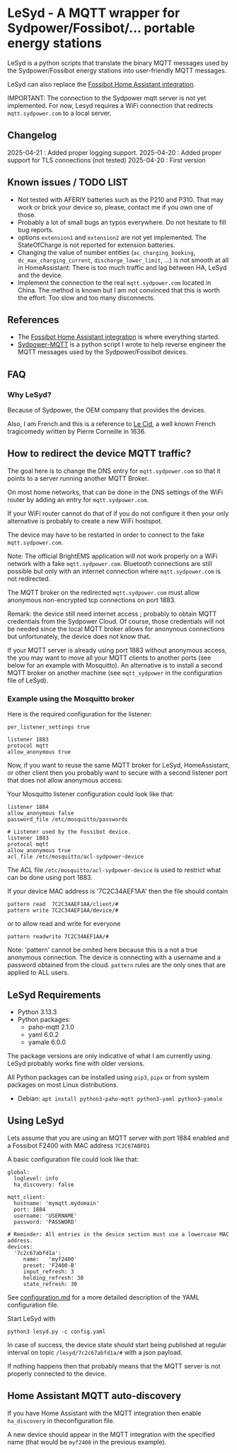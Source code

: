 # LeSyd - A MQTT wrapper for Sydpower/Fossibot/... portable energy stations

LeSyd is a python scripts that translate the binary MQTT messages used by the Sydpower/Fossibot energy stations into user-friendly MQTT messages.

LeSyd can also replace the [Fossibot Home Assistant integration](https://github.com/iamslan/fossibot).

IMPORTANT: The connection to the Sydpower mqtt server is not yet implemented. For now, Lesyd requires a WiFi connection that redirects `mqtt.sydpower.com` to a local server. 

## Changelog

2025-04-21 : Added proper logging support.
2025-04-20 : Added proper support for TLS connections (not tested)
2025-04-20 : First version


## Known issues / TODO LIST

- Not tested with AFERIY batteries such as the P210 and P310. That may work or brick your device so, please, contact me if you own one of those.
- Probably a lot of small bugs an typos everywhere. Do not hesitate to fill bug reports.
- options `extension1` and `extension2` are not yet implemented. The StateOfCharge is not reported for extension batteries.
- Changing the value of number entities (`ac_charging_booking`, `dc_max_charging_current`, `discharge_lower_limit`, ...) is not smooth at all in HomeAssistant: There is too much traffic and lag between HA, LeSyd and the device.
- Implement the connection to the real `mqtt.sydpower.com` located in China. The method is known but I am not convinced that this is worth the effort: Too slow and too many disconnects. 

## References

- The [Fossibot Home Assistant integration](https://github.com/iamslan/fossibot) is where everything started.
- [Sydpower-MQTT](https://github.com/schauveau/sydpower-mqtt) is a python script I wrote to help reverse engineer the MQTT messages used by the Sydpower/Fossibot devices. 

## FAQ

### Why LeSyd?

Because of Sydpower, the OEM company that provides the devices.

Also, I am French and this is a reference to [Le Cid](https://en.wikipedia.org/wiki/Le_Cid), a well known French tragicomedy written by Pierre Corneille in 1636.

## How to redirect the device MQTT traffic?

The goal here is to change the DNS entry for `mqtt.sydpower.com` so that it points to a server running another MQTT Broker.

On most home networks, that can be done in the DNS settings of the WiFi router by adding an entry for `mqtt.sydpower.com`.

If your WiFi router cannot do that of if you do not configure it then your only alternative is probably to create a new WiFi hostspot.

The device may have to be restarted in order to connect to the fake `mqtt.sydpower.com`.

Note: The official BrightEMS application will not work properly on a WiFi network with a fake `mqtt.sydpower.com`. Bluetooth connections are still possible but only with an internet connection where `mqtt.sydpower.com` is not redirected.

The MQTT broker on the redirected `mqtt.sydpower.com` must allow anonymous non-encrypted tcp connections on port 1883.

Remark: the device still need internet access ; probably to obtain MQTT credentials from the Sydpower Cloud. Of course, those credentials will not be needed since the local MQTT broker allows for anonynous connections but unfortunately, the device does not know that.   

If your MQTT server is already using port 1883 without anonymous access, the you may want to move all your MQTT clients to another ports (see below for an example with Mosquitto). An alternative is to install a second MQTT broker on another machine (see `mqtt_sydpower` in the configuration file of LeSyd). 


### Example using the Mosquitto broker

Here is the required configuration for the listener: 

```
per_listener_settings true

listener 1883
protocol mqtt
allow_anonymous true
```

Now, if you want to reuse the same MQTT broker for LeSyd, HomeAssistant, or other client then you probably want to secure with a second listener port that does not allow anonymous access:

Your Mosquitto listener configuration could look like that:

```
listener 1884 
allow_anonymous false
password_file /etc/mosquitto/passwords

# Listener used by the Fossibot device.
listener 1883
protocol mqtt
allow_anonymous true
acl_file /etc/mosquitto/acl-sydpower-device
```

The ACL file `/etc/mosquitto/acl-sydpower-device` is used to restrict what can be done using port 1883.

If your device MAC address is '7C2C34AEF1AA' then the file should contain  

```
pattern read  7C2C34AEF1AA/client/#
pattern write 7C2C34AEF1AA/device/#
```
or to allow read and write for everyone
```
pattern readwrite 7C2C34AEF1AA/#
```

Note: 'pattern' cannot be omited here because this is a not a true anonymous connection. The device is connecting with a username and a password obtained from the cloud. `pattern` rules are the only ones that are applied to ALL users.

## LeSyd Requirements

- Python 3.13.3
- Python packages:
   - paho-mqtt  2.1.0 
   - yaml 6.0.2
   - yamale 6.0.0
   
The package versions are only indicative of what I am currently using. LeSyd probably works fine with older versions.

All Python packages can be installed using `pip3`, `pipx` or from system packages on most Linux distributions.

- Debian: `apt install python3-paho-mqtt python3-yaml python3-yamale`

## Using LeSyd

Lets assume that you are using an MQTT server with port 1884 enabled and a Fossibot F2400 with MAC address `7C2C67ABFD1`

A basic configuration file could look like that:

```
global:
  loglevel: info
  ha_discovery: false
  
mqtt_client:
  hostname: 'mymqtt.mydomain'   
  port: 1884
  username: 'USERNAME'  
  password: 'PASSWORD'  

# Reminder: All entries in the device section must use a lowercase MAC address.
devices:
  '7c2c67abfd1a':
     name:   'myf2400'
     preset: 'F2400-B'
     input_refresh: 3
     holding_refresh: 30
     state_refresh: 30
```

See [configuration.md](configuration.md) for a more detailed description of the YAML configuration file.

Start LeSyd with

```
python3 lesyd.py -c config.yaml 
```

In case of success, the device state should start being published at regular interval on topic `/lesyd/7c2c67abfd1a/#` with a json payload. 


If nothing happens then that probably means that the MQTT server is not properly connected to the device.  

## Home Assistant MQTT auto-discovery

If you have Home Assistant with the MQTT integration then enable `ha_discovery` in theconfiguration file.

A new device should appear in the MQTT integration with the specified name (that would be `myf2400` in the previous example).


